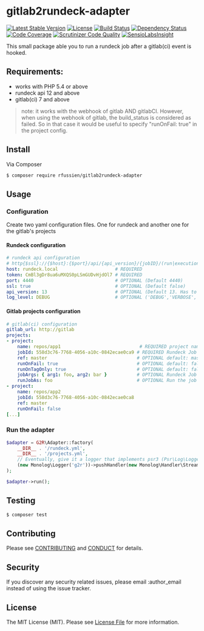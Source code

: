 gitlab2rundeck-adapter
======================

[![Latest Stable Version](https://poser.pugx.org/rfussien/gitlab2rundeck-adapter/v/stable)](https://packagist.org/packages/rfussien/gitlab2rundeck-adapter)
[![License](https://poser.pugx.org/rfussien/gitlab2rundeck-adapter/license)](https://packagist.org/packages/rfussien/gitlab2rundeck-adapter)
[![Build Status](https://travis-ci.org/rfussien/gitlab2rundeck-adapter.svg?branch=master)](https://travis-ci.org/rfussien/gitlab2rundeck-adapter)
[![Dependency Status](https://www.versioneye.com/user/projects/563779a136d0ab0016002151/badge.svg?style=flat)](https://www.versioneye.com/user/projects/563779a136d0ab0016002151)
[![Code Coverage](https://scrutinizer-ci.com/g/rfussien/gitlab2rundeck-adapter/badges/coverage.png?b=master)](https://scrutinizer-ci.com/g/rfussien/gitlab2rundeck-adapter/?branch=master)
[![Scrutinizer Code Quality](https://scrutinizer-ci.com/g/rfussien/gitlab2rundeck-adapter/badges/quality-score.png?b=master)](https://scrutinizer-ci.com/g/rfussien/gitlab2rundeck-adapter/?branch=master)
[![SensioLabsInsight](https://insight.sensiolabs.com/projects/02cd6dc2-07ad-4418-9be8-6795211ea211/mini.png)](https://insight.sensiolabs.com/projects/02cd6dc2-07ad-4418-9be8-6795211ea211)

This small package able you to run a rundeck job after a gitlab(ci) event is hooked.

## Requirements:
- works with PHP 5.4 or above
- rundeck api 12 and above
- gitlab(ci) 7 and above

> note:
    it works with the webhook of gitlab AND gitlabCI. However, when using the
    webhook of gitlab, the build_status is considered as failed. So in that case
    it would be useful to specify "runOnFail: true" in the project config.

## Install

Via Composer

``` bash
$ composer require rfussien/gitlab2rundeck-adapter
```

## Usage

### Configuration

Create two yaml configuration files. One for rundeck and another one for the gitlab's projects

#### Rundeck configuration

```yaml
# rundeck api configuration
# http{$ssl}://{$host}:{$port}/api/{api_version}/{jobID}/(run|executions)
host: rundeck.local                     # REQUIRED
token: CmBl3gDr8ua6uMXQS0pLSmGUDvHjdOl7 # REQUIRED
port: 4440                              # OPTIONAL (Default 4440)
ssl: true                               # OPTIONAL (Default false)
api_version: 13                         # OPTIONAL (Default 13. Has to be >= 12)
log_level: DEBUG                        # OPTIONAL ('DEBUG','VERBOSE','INFO','WARN','ERROR')
```

#### Gitlab projects configuration

```yaml
# gitlab(ci) configuration
gitlab_url: http://gitlab
projects:
- project:
    name: repos/app1                             # REQUIRED project name (w/o the base_url)
    jobId: 558d3c76-7768-4056-a10c-0842ecae0ca9 # REQUIRED Rundeck Job UUID
    ref: master                                 # OPTIONAL default: master. Project branch
    runOnFail: true                             # OPTIONAL default: false. Run the job even if the tests failed
    runOnTagOnly: true                          # OPTIONAL default: false. Run the job only when a tag is done (useful for release deployment)
    jobArgs: { arg1: foo, arg2: bar }           # OPTIONAL Rundeck Job arguments
    runJobAs: foo                               # OPTIONAL Run the job as the given user
- project:
    name: repos/app2
    jobId: 558d3c76-7768-4056-a10c-0842ecae0ca8
    ref: master
    runOnFail: false
[...]
```

### Run the adapter

```php
$adapter = G2R\Adapter::factory(
    __DIR__ . '/rundeck.yml',
    __DIR__ . '/projects.yml',
    // Eventually, give it a logger that implements psr3 (Psr\Log\LoggerInterface)
    (new Monolog\Logger('g2r'))->pushHandler(new Monolog\Handler\StreamHandler('./g2r.log'))
);

$adapter->run();
```

## Testing

``` bash
$ composer test
```

## Contributing

Please see [CONTRIBUTING](CONTRIBUTING.md) and [CONDUCT](CONDUCT.md) for details.

## Security

If you discover any security related issues, please email :author_email instead of using the issue tracker.

## License

The MIT License (MIT). Please see [License File](LICENSE.md) for more information.
